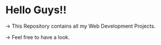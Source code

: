 # Hello Guys!!

-> This Repository contains all my Web Development Projects.

-> Feel free to have a look.

